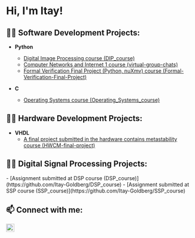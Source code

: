 <h1>Hi, I'm Itay!</h1>

<h2>👨‍💻 Software Development Projects:</h2>

- <b>Python</b>
  - [Digital Image Processing course (DIP_course)](https://github.com/Itay-Goldberg/DIP_course)
  - [Computer Networks and Internet 1 course (virtual-group-chats)](https://github.com/Itay-Goldberg/virtual-group-chats)
  - [Formal Verification Final Project (Python, nuXmv) course (Formal-Verification-Final-Project)](https://github.com/Itay-Goldberg/Formal-Verification-Final-Project)

- <b>C</b>
  - [Operating Systems course (Operating_Systems_course)](https://github.com/Itay-Goldberg/Operating_Systems_course)
 
<h2>👨‍💻 Hardware Development Projects:</h2>

- <b>VHDL</b>
  - [A final project submitted in the hardware contains metastability course (HWCM-final-project)](https://github.com/Itay-Goldberg/HWCM-final-project)
 

<h2>👨‍💻 Digital Signal Processing Projects:</h2>
  - [Assignment submitted at DSP course (DSP_course)](https://github.com/Itay-Goldberg/DSP_course)
  - [Assignment submitted at SSP course (SSP_course)](https://github.com/Itay-Goldberg/SSP_course)


<h2> 📫 Connect with me:</h2>

[<img align="left" alt="Itay Goldberg | LinkedIn" width="22px" src="https://cdn.jsdelivr.net/npm/simple-icons@v3/icons/linkedin.svg" />][linkedin]

[linkedin]: https://linkedin.com/in/itay-goldberg-027033213

<!--
**joshmadakor1/joshmadakor1** is a ✨ _special_ ✨ repository because its `README.md` (this file) appears on your GitHub profile.

Here are some ideas to get you started:

- 🔭 I’m currently working on ...
- 🌱 I’m currently learning ...
- 👯 I’m looking to collaborate on ...
- 🤔 I’m looking for help with ...
- 💬 Ask me about ...
- 📫 How to reach me: ...
- 😄 Pronouns: ...
- ⚡ Fun fact: ...
-->
